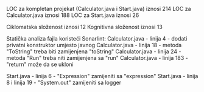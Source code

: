 LOC za kompletan projekat (Calculator.java i Start.java) iznosi 214
LOC za Calculator.java iznosi 188
LOC za Start.java iznosi 26

Ciklomatska složenost iznosi 12
Kognitivna složenost iznosi 13

Statička analiza fajla koristeći Sonarlint:
Calculator.java - linija 4 - dodati privatni konstruktor umjesto javnog
Calculator.java - linija 18 - metoda "ToString" treba biti zamijenjena "toString"
Calculator.java  - linija 24 - metoda "Run" treba niti zamijenjena sa "run"
Calculator.java - linija 183 - "return" može da se ukloni 

Start.java  - linija 6 - "Expression" zamijeniti sa "expression"
Start.java - linija 8 i linija 19 - "System.out" zamijeniti sa logger
